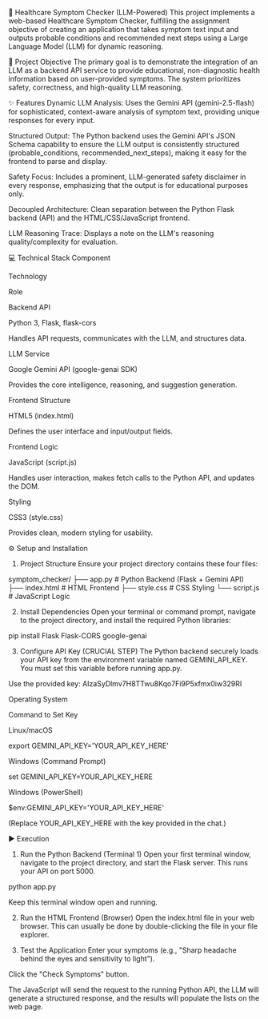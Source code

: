 🏥 Healthcare Symptom Checker (LLM-Powered)
This project implements a web-based Healthcare Symptom Checker, fulfilling the assignment objective of creating an application that takes symptom text input and outputs probable conditions and recommended next steps using a Large Language Model (LLM) for dynamic reasoning.

🎯 Project Objective
The primary goal is to demonstrate the integration of an LLM as a backend API service to provide educational, non-diagnostic health information based on user-provided symptoms. The system prioritizes safety, correctness, and high-quality LLM reasoning.

✨ Features
Dynamic LLM Analysis: Uses the Gemini API (gemini-2.5-flash) for sophisticated, context-aware analysis of symptom text, providing unique responses for every input.

Structured Output: The Python backend uses the Gemini API's JSON Schema capability to ensure the LLM output is consistently structured (probable_conditions, recommended_next_steps), making it easy for the frontend to parse and display.

Safety Focus: Includes a prominent, LLM-generated safety disclaimer in every response, emphasizing that the output is for educational purposes only.

Decoupled Architecture: Clean separation between the Python Flask backend (API) and the HTML/CSS/JavaScript frontend.

LLM Reasoning Trace: Displays a note on the LLM's reasoning quality/complexity for evaluation.

💻 Technical Stack
Component

Technology

Role

Backend API

Python 3, Flask, flask-cors

Handles API requests, communicates with the LLM, and structures data.

LLM Service

Google Gemini API (google-genai SDK)

Provides the core intelligence, reasoning, and suggestion generation.

Frontend Structure

HTML5 (index.html)

Defines the user interface and input/output fields.

Frontend Logic

JavaScript (script.js)

Handles user interaction, makes fetch calls to the Python API, and updates the DOM.

Styling

CSS3 (style.css)

Provides clean, modern styling for usability.

⚙️ Setup and Installation
1. Project Structure
Ensure your project directory contains these four files:

symptom_checker/
├── app.py          # Python Backend (Flask + Gemini API)
├── index.html      # HTML Frontend
├── style.css       # CSS Styling
└── script.js       # JavaScript Logic

2. Install Dependencies
Open your terminal or command prompt, navigate to the project directory, and install the required Python libraries:

pip install Flask Flask-CORS google-genai

3. Configure API Key (CRUCIAL STEP)
The Python backend securely loads your API key from the environment variable named GEMINI_API_KEY. You must set this variable before running app.py.

Use the provided key: AIzaSyDlmv7H8TTwu8Kqo7Fi9P5xfmx0iw329RI

Operating System

Command to Set Key

Linux/macOS

export GEMINI_API_KEY='YOUR_API_KEY_HERE'

Windows (Command Prompt)

set GEMINI_API_KEY=YOUR_API_KEY_HERE

Windows (PowerShell)

$env:GEMINI_API_KEY='YOUR_API_KEY_HERE'

(Replace YOUR_API_KEY_HERE with the key provided in the chat.)

▶️ Execution
1. Run the Python Backend (Terminal 1)
Open your first terminal window, navigate to the project directory, and start the Flask server. This runs your API on port 5000.

python app.py

Keep this terminal window open and running.

2. Run the HTML Frontend (Browser)
Open the index.html file in your web browser. This can usually be done by double-clicking the file in your file explorer.

3. Test the Application
Enter your symptoms (e.g., "Sharp headache behind the eyes and sensitivity to light").

Click the "Check Symptoms" button.

The JavaScript will send the request to the running Python API, the LLM will generate a structured response, and the results will populate the lists on the web page.
